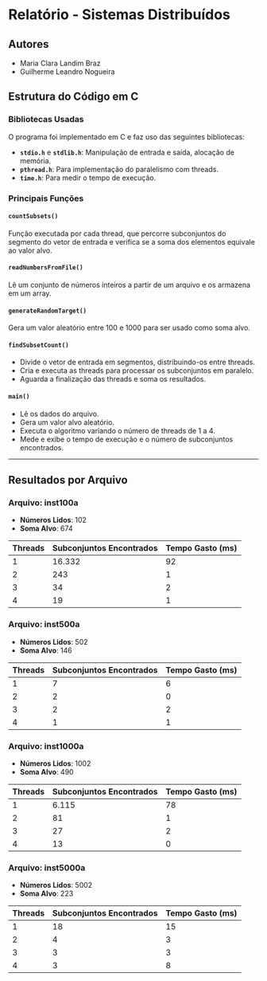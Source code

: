 # Relatório - Sistemas Distribuídos

## Autores
- Maria Clara Landim Braz
- Guilherme Leandro Nogueira

## Estrutura do Código em C

### Bibliotecas Usadas
O programa foi implementado em C e faz uso das seguintes bibliotecas:
- **`stdio.h`** e **`stdlib.h`**: Manipulação de entrada e saída, alocação de memória.
- **`pthread.h`**: Para implementação do paralelismo com threads.
- **`time.h`**: Para medir o tempo de execução.

### Principais Funções

#### `countSubsets()`
Função executada por cada thread, que percorre subconjuntos do segmento do vetor de entrada e verifica se a soma dos elementos equivale ao valor alvo.

#### `readNumbersFromFile()`
Lê um conjunto de números inteiros a partir de um arquivo e os armazena em um array.

#### `generateRandomTarget()`
Gera um valor aleatório entre 100 e 1000 para ser usado como soma alvo.

#### `findSubsetCount()`
- Divide o vetor de entrada em segmentos, distribuindo-os entre threads.
- Cria e executa as threads para processar os subconjuntos em paralelo.
- Aguarda a finalização das threads e soma os resultados.

#### `main()`
- Lê os dados do arquivo.
- Gera um valor alvo aleatório.
- Executa o algoritmo variando o número de threads de 1 a 4.
- Mede e exibe o tempo de execução e o número de subconjuntos encontrados.

---


## Resultados por Arquivo

### Arquivo: inst100a
- **Números Lidos**: 102
- **Soma Alvo**: 674

| Threads | Subconjuntos Encontrados | Tempo Gasto (ms) |
|---------|--------------------------|------------------|
| 1       | 16.332                  | 92               |
| 2       | 243                     | 1                |
| 3       | 34                      | 2                |
| 4       | 19                      | 1                |

### Arquivo: inst500a
- **Números Lidos**: 502
- **Soma Alvo**: 146

| Threads | Subconjuntos Encontrados | Tempo Gasto (ms) |
|---------|--------------------------|------------------|
| 1       | 7                        | 6                |
| 2       | 2                        | 0                |
| 3       | 2                        | 2                |
| 4       | 1                        | 1                |

### Arquivo: inst1000a
- **Números Lidos**: 1002
- **Soma Alvo**: 490

| Threads | Subconjuntos Encontrados | Tempo Gasto (ms) |
|---------|--------------------------|------------------|
| 1       | 6.115                   | 78               |
| 2       | 81                      | 1                |
| 3       | 27                      | 2                |
| 4       | 13                      | 0                |

### Arquivo: inst5000a
- **Números Lidos**: 5002
- **Soma Alvo**: 223

| Threads | Subconjuntos Encontrados | Tempo Gasto (ms) |
|---------|--------------------------|------------------|
| 1       | 18                      | 15               |
| 2       | 4                       | 3                |
| 3       | 3                       | 3                |
| 4       | 3                       | 8                |
